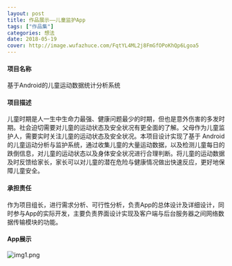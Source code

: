 ```yaml
---
layout: post
title: 作品展示——儿童监护App
tags: ["作品集"]
categories: 想法
date: 2018-05-19
cover: http://image.wufazhuce.com/FqtYL4ML2j8FmGfOPoKhQp6Lgoa5
---
```

#### 项目名称

基于Android的儿童运动数据统计分析系统

#### 项目描述

儿童时期是人一生中生命力最强、健康问题最少的时期，但也是意外伤害的多发时期。社会迫切需要对儿童的运动状态及安全状况有更全面的了解。父母作为儿童监护人，需要实时关注儿童的运动状态及安全状况。本项目设计实现了基于 Android 的儿童运动分析与监护系统，通过收集儿童的大量运动数据，以及检测儿童每日的跌倒信息，对儿童的运动状态以及身体安全状况进行合理判断。将儿童的运动数据及时反馈给家长，家长可以对儿童的潜在危险与健康情况做出快速反应，更好地保障儿童安全。

#### 承担责任

作为项目组长，进行需求分析、可行性分析，负责App的总体设计及详细设计，同时参与App的实际开发，主要负责界面设计实现及客户端与后台服务器之间网络数据传输模块的功能。

#### App展示

![img1.png](https://i.loli.net/2019/08/29/bVXsEIAjMZY8tlu.jpg)